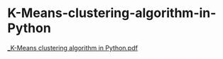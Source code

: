 # K-Means-clustering-algorithm-in-Python

[_K-Means clustering algorithm in Python.pdf](https://github.com/user-attachments/files/19726770/_K-Means.clustering.algorithm.in.Python.pdf)
